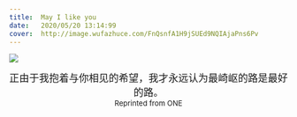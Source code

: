 ```yaml
---
title:	May I like you
date:	2020/05/20 13:14:99
cover:	http://image.wufazhuce.com/FnQsnfA1H9jSUEd9NQIAjaPns6Pv
---
```

![](http://image.wufazhuce.com/FnQsnfA1H9jSUEd9NQIAjaPns6Pv)

<center><font size="4">正由于我抱着与你相见的希望，我才永远认为最崎岖的路是最好的路。</font></center>

<center><font size="2">Reprinted from ONE</font></center>
 

